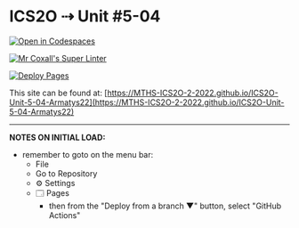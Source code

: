 # ICS2O ⇢ Unit #5-04

[![Open in Codespaces](https://classroom.github.com/assets/launch-codespace-7f7980b617ed060a017424585567c406b6ee15c891e84e1186181d67ecf80aa0.svg)](https://classroom.github.com/open-in-codespaces?assignment_repo_id=11075795)

[![Mr Coxall's Super Linter](https://github.com/MTHS-ICS2O-2-2022/ICS2O-Unit-5-04-Armatys22/workflows/Mr%20Coxall's%20Super%20Linter/badge.svg)](https://github.com/MTHS-ICS2O-2-2022/ICS2O-Unit-5-04-Armatys22/actions)

[![Deploy Pages](https://github.com/MTHS-ICS2O-2-2022/ICS2O-Unit-5-04-Armatys22/workflows/Deploy%20Pages/badge.svg)](https://github.com/MTHS-ICS2O-2-2022/ICS2O-Unit-5-04-Armatys22/actions)

This site can be found at: [https://MTHS-ICS2O-2-2022.github.io/ICS2O-Unit-5-04-Armatys22](https://MTHS-ICS2O-2-2022.github.io/ICS2O-Unit-5-04-Armatys22)

---

**NOTES ON INITIAL LOAD:**
- remember to goto on the menu bar:
  - File
  - Go to Repository
  - ⚙ Settings
  - 🗔 Pages
    - then from the "Deploy from a branch ▼" button, select "GitHub Actions"
